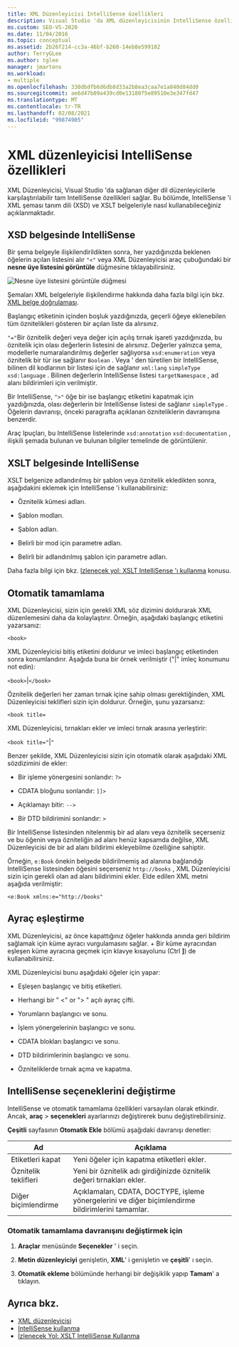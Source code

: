 ```yaml
---
title: XML Düzenleyicisi IntelliSense özellikleri
description: Visual Studio 'da XML düzenleyicisinin IntelliSense özellikleri ve bunları XML şeması tanım dili (XSD) ve XSLT belgeleriyle nasıl kullanabileceğiniz hakkında bilgi edinin.
ms.custom: SEO-VS-2020
ms.date: 11/04/2016
ms.topic: conceptual
ms.assetid: 2b26f214-cc3a-46bf-b260-14eb8e599182
author: TerryGLee
ms.author: tglee
manager: jmartens
ms.workload:
- multiple
ms.openlocfilehash: 330dbdfb6d6db8d33a2b8ea3caa7e1a840d84dd0
ms.sourcegitcommit: ae6d47b09a439cd0e13180f5e89510e3e347fd47
ms.translationtype: MT
ms.contentlocale: tr-TR
ms.lasthandoff: 02/08/2021
ms.locfileid: "99874905"
---
```

# <a name="xml-editor-intellisense-features"></a>XML düzenleyicisi IntelliSense özellikleri

XML Düzenleyicisi, Visual Studio 'da sağlanan diğer dil düzenleyicilerle karşılaştırılabilir tam IntelliSense özellikleri sağlar. Bu bölümde, IntelliSense 'i XML şeması tanım dili (XSD) ve XSLT belgeleriyle nasıl kullanabileceğiniz açıklanmaktadır.

## <a name="intellisense-in-an-xsd-document"></a>XSD belgesinde IntelliSense

Bir şema belgeyle ilişkilendirildikten sonra, her yazdığınızda beklenen öğelerin açılan listesini alır `"<"` veya XML Düzenleyicisi araç çubuğundaki bir **nesne üye listesini görüntüle** düğmesine tıklayabilirsiniz.

![Nesne üye listesini görüntüle düğmesi](media/display-object-member-list-xml.png)

Şemaları XML belgeleriyle ilişkilendirme hakkında daha fazla bilgi için bkz. [XML belge doğrulaması](../xml-tools/xml-document-validation.md).

Başlangıç etiketinin içinden boşluk yazdığınızda, geçerli öğeye eklenebilen tüm öznitelikleri gösteren bir açılan liste da alırsınız.

`"="`Bir öznitelik değeri veya değer için açılış tırnak işareti yazdığınızda, bu öznitelik için olası değerlerin listesini de alırsınız. Değerler yalnızca şema, modellerle numaralandırılmış değerler sağlıyorsa `xsd:enumeration` veya öznitelik bir tür ise sağlanır `Boolean` . Veya ' den türetilen bir IntelliSense, bilinen dil kodlarının bir listesi için de sağlanır `xml:lang` `simpleType` `xsd:language` . Bilinen değerlerin IntelliSense listesi `targetNamespace` , ad alanı bildirimleri için verilmiştir.

Bir IntelliSense, `">"` öğe bir ise başlangıç etiketini kapatmak için yazdığınızda, olası değerlerin bir IntelliSense listesi de sağlanır `simpleType` . Öğelerin davranışı, önceki paragrafta açıklanan özniteliklerin davranışına benzerdir.

Araç Ipuçları, bu IntelliSense listelerinde `xsd:annotation` `xsd:documentation` , ilişkili şemada bulunan ve bulunan bilgiler temelinde de görüntülenir.

## <a name="intellisense-in-an-xslt-document"></a>XSLT belgesinde IntelliSense

XSLT belgenize adlandırılmış bir şablon veya öznitelik ekledikten sonra, aşağıdakini eklemek için IntelliSense 'i kullanabilirsiniz:

- Öznitelik kümesi adları.

- Şablon modları.

- Şablon adları.

- Belirli bir mod için parametre adları.

- Belirli bir adlandırılmış şablon için parametre adları.

Daha fazla bilgi için bkz. [Izlenecek yol: XSLT IntelliSense 'ı kullanma](../xml-tools/walkthrough-using-xslt-intellisense.md) konusu.

## <a name="auto-completion"></a>Otomatik tamamlama

XML Düzenleyicisi, sizin için gerekli XML söz dizimini doldurarak XML düzenlemesini daha da kolaylaştırır. Örneğin, aşağıdaki başlangıç etiketini yazarsanız:

`<book>`

XML Düzenleyicisi bitiş etiketini doldurur ve imleci başlangıç etiketinden sonra konumlandırır. Aşağıda buna bir örnek verilmiştir ("&#124;" imleç konumunu not edin):

`<book>`&#124;`</book>`

Öznitelik değerleri her zaman tırnak içine sahip olması gerektiğinden, XML Düzenleyicisi teklifleri sizin için doldurur. Örneğin, şunu yazarsanız:

`<book title=`

XML Düzenleyicisi, tırnakları ekler ve imleci tırnak arasına yerleştirir:

`<book title="`&#124;`"`

Benzer şekilde, XML Düzenleyicisi sizin için otomatik olarak aşağıdaki XML sözdizimini de ekler:

- Bir işleme yönergesini sonlandır:  `?>`

- CDATA bloğunu sonlandır: `]]>`

- Açıklamayı bitir: `-->`

- Bir DTD bildirimini sonlandır: `>`

Bir IntelliSense listesinden nitelenmiş bir ad alanı veya öznitelik seçerseniz ve bu öğenin veya özniteliğin ad alanı henüz kapsamda değilse, XML Düzenleyicisi de bir ad alanı bildirimi ekleyebilme özelliğine sahiptir.

Örneğin, `e:Book` önekin belgede bildirilmemiş ad alanına bağlandığı IntelliSense listesinden öğesini seçerseniz `http://books` , XML Düzenleyicisi sizin için gerekli olan ad alanı bildirimini ekler. Elde edilen XML metni aşağıda verilmiştir:

`<e:Book xmlns:e="http://books"`

## <a name="brace-matching"></a>Ayraç eşleştirme

XML Düzenleyicisi, az önce kapattığınız öğeler hakkında anında geri bildirim sağlamak için küme ayracı vurgulamasını sağlar.  + Bir küme ayracından eşleşen küme ayracına geçmek için klavye kısayolunu (Ctrl **]**) de kullanabilirsiniz.

XML Düzenleyicisi bunu aşağıdaki öğeler için yapar:

- Eşleşen başlangıç ve bitiş etiketleri.

- Herhangi bir " \<" or "> " açılı ayraç çifti.

- Yorumların başlangıcı ve sonu.

- İşlem yönergelerinin başlangıcı ve sonu.

- CDATA blokları başlangıcı ve sonu.

- DTD bildirimlerinin başlangıcı ve sonu.

- Özniteliklerde tırnak açma ve kapatma.

## <a name="modify-the-intellisense-options"></a>IntelliSense seçeneklerini değiştirme

IntelliSense ve otomatik tamamlama özellikleri varsayılan olarak etkindir. Ancak, **araç**  >  **seçenekleri** ayarlarınızı değiştirerek bunu değiştirebilirsiniz.

**Çeşitli** sayfasının **Otomatik Ekle** bölümü aşağıdaki davranışı denetler:

|Ad|Açıklama|
|-|-----------------|
|Etiketleri kapat|Yeni öğeler için kapatma etiketleri ekler.|
|Öznitelik teklifleri|Yeni bir öznitelik adı girdiğinizde öznitelik değeri tırnakları ekler.|
|Diğer biçimlendirme|Açıklamaları, CDATA, DOCTYPE, işleme yönergelerini ve diğer biçimlendirme bildirimlerini tamamlar.|

### <a name="to-change-the-auto-completion-behavior"></a>Otomatik tamamlama davranışını değiştirmek için

1. **Araçlar** menüsünde **Seçenekler** ' i seçin.

2. **Metin düzenleyiciyi** genişletin, **XML**' i genişletin ve **çeşitli**' ı seçin.

3. **Otomatik ekleme** bölümünde herhangi bir değişiklik yapıp **Tamam**' a tıklayın.

## <a name="see-also"></a>Ayrıca bkz.

- [XML düzenleyicisi](../xml-tools/xml-editor.md)
- [IntelliSense kullanma](../ide/using-intellisense.md)
- [İzlenecek Yol: XSLT IntelliSense Kullanma](../xml-tools/walkthrough-using-xslt-intellisense.md)
